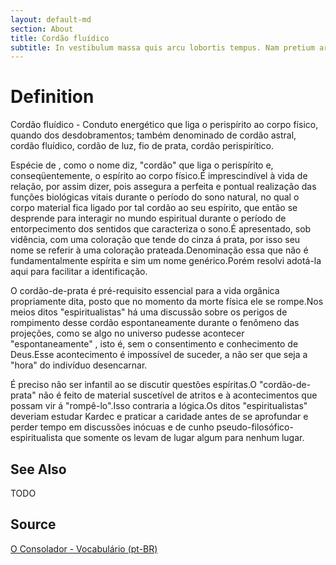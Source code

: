 ```yaml
---
layout: default-md
section: About
title: Cordão fluídico
subtitle: In vestibulum massa quis arcu lobortis tempus. Nam pretium arcu in odio vulputate luctus.
---
```


# Definition
Cordão fluídico - Conduto energético que liga o perispírito ao corpo físico, quando dos desdobramentos; também denominado de cordão astral, cordão fluídico, cordão de luz, fio de prata, cordão perispirítico.

Espécie de , como o nome diz, "cordão" que liga o perispírito e, conseqüentemente, o espírito ao corpo físico.É imprescindível à vida de relação, por assim dizer, pois assegura a perfeita e pontual realização das funções biológicas vitais durante o período do sono natural, no qual o corpo material fica ligado por tal cordão ao seu espírito, que então se desprende para interagir no mundo espiritual durante o período de entorpecimento dos sentidos que caracteriza o sono.É apresentado, sob vidência, com uma coloração que tende do cinza á prata, por isso seu nome se referir à uma coloração prateada.Denominação essa que não é fundamentalmente espírita e sim um nome genérico.Porém resolvi adotá-la aqui para facilitar a identificação.

O cordão-de-prata é pré-requisito essencial para a vida orgânica propriamente dita, posto que no momento da morte física ele se rompe.Nos meios ditos "espiritualistas" há uma discussão sobre os perigos de rompimento desse cordão espontaneamente durante o fenômeno das projeções, como se algo no universo pudesse acontecer "espontaneamente" , isto é, sem o consentimento e conhecimento de Deus.Esse acontecimento é impossível de suceder, a não ser que seja a "hora" do indivíduo desencarnar.

É preciso não ser infantil ao se discutir questões espíritas.O "cordão-de-prata" não é feito de material suscetível de atritos e à acontecimentos que possam vir á "rompê-lo".Isso contraria a lógica.Os ditos "espiritualistas" deveriam estudar Kardec e praticar a caridade antes de se aprofundar e perder tempo em discussões inócuas e de cunho pseudo-filosófico-espiritualista que somente os levam de lugar algum para nenhum lugar. 

## See Also
TODO

## Source
[O Consolador - Vocabulário (pt-BR)](http://www.oconsolador.com.br/linkfixo/vocabulario/principal.html)


